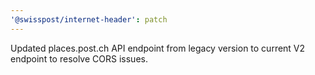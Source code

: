 ```yaml
---
'@swisspost/internet-header': patch
---
```


Updated places.post.ch API endpoint from legacy version to current V2 endpoint to resolve CORS issues.
